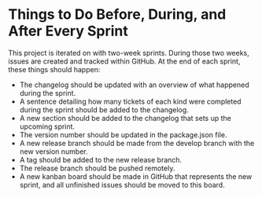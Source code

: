 # Things to Do Before, During, and After Every Sprint

This project is iterated on with two-week sprints. During those two weeks, issues are created and tracked within GitHub. At the end of each sprint, these things should happen:

- The changelog should be updated with an overview of what happened during the sprint.
- A sentence detailing how many tickets of each kind were completed during the sprint should be added to the changelog.
- A new section should be added to the changelog that sets up the upcoming sprint.
- The version number should be updated in the package.json file.
- A new release branch should be made from the develop branch with the new version number.
- A tag should be added to the new release branch.
- The release branch should be pushed remotely.
- A new kanban board should be made in GitHub that represents the new sprint, and all unfinished issues should be moved to this board.